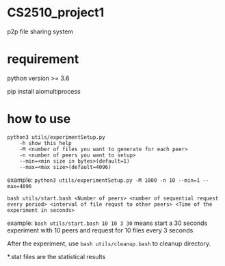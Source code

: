 # CS2510_project1
p2p file sharing system

# requirement
python version >= 3.6

pip install aiomultiprocess

# how to use
```
python3 utils/experimentSetup.py
    -h show this help
    -M <number of files you want to generate for each peer>
    -n <number of peers you want to setup>
    --min=<min size in bytes>(default=1)
    --max=<max size>(default=4096)
```
example: `python3 utils/experimentSetup.py -M 1000 -n 10 --min=1 --max=4096`

```
bash utils/start.bash <Number of peers> <number of sequential request every period> <interval of file requst to other peers> <Time of the experiment in seconds>
```
example: `bash utils/start.bash 10 10 3 30` means start a 30 seconds experiment with 10 peers and request for 10 files every 3 seconds

After the experiment, use `bash utils/cleanup.bash` to cleanup directory.

*.stat files are the statistical results